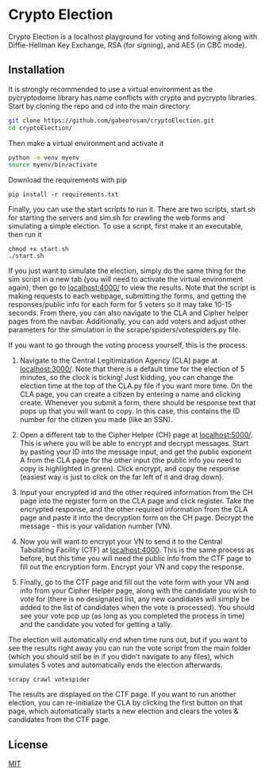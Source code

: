 # Crypto Election

Crypto Election is a localhost playground for voting and following along with Diffie-Hellman Key Exchange, RSA (for
signing), and AES (in CBC mode).

## Installation

It is strongly recommended to use a virtual environment as the pycryptodome library has name conflicts with crypto and
pycrypto libraries. Start by cloning the repo and cd into the main directory:

```bash
git clone https://github.com/gabeorosan/cryptoElection.git
cd cryptoElection/
```

Then make a virtual environment and activate it

```bash
python -m venv myenv
source myenv/bin/activate
```

Download the requirements with pip

```
pip install -r requirements.txt
```

Finally, you can use the start scripts to run it. There are two scripts, start.sh for starting the servers and sim.sh
for crawling the web forms and simulating a simple election. To use a script, first make it an executable, then run it

```
chmod +x start.sh
./start.sh
```

If you just want to simulate the election, simply do the same thing for the sim script in a new tab (you will need to
activate the virtual environment again), then go to [localhost:4000/](http://localhost:4000/) to view the results. Note
that the script is making requests to each webpage, submitting the forms, and getting the responses/public info for each
form for 5 voters so it may take 10-15 seconds. From there, you can also navigate to the CLA and Cipher helper pages from the navbar. Additionally, you can add voters and
adjust other parameters for the simulation in the scrape/spiders/votespiders.py file.

If you want to go through the voting process yourself, this is the process:

1. Navigate to the Central Legitimization Agency (CLA) page at [localhost:3000/](http://localhost:3000/). Note that
there is a default time for the election of 5 minutes, so the clock is ticking! Just kidding, you can change the
election time at the top of the CLA.py file if you want more time. On the CLA page, you can create a citizen by entering a name
and clicking create. Whenever you submit a form, there should be response text that pops up that you will want to copy. In this case, this contains
the ID number for the citizen you made (like an SSN).

2. Open a different tab to the Cipher Helper (CH) page at [localhost:5000/](http://localhost:5000/). This is where you will be able to encrypt and
decrypt messages. Start by pasting your ID into the message input, and get the public exponent A from the CLA page for
the other input (the public info you need to copy is highlighted in green). Click encrypt, and copy the response
(easiest way is just to click on the far left of it and drag down).

3. Input your encrypted id and the other required information from the CH page into the register form on the CLA page
and click register. Take the encrypted response, and the other required information from the CLA page and paste it into
the decryption form on the CH page. Decrypt the message - this is your validation number (VN).

4. Now you will want to encrypt your VN to send it to the Central Tabulating Facility (CTF) at
[localhost:4000](http://localhost:4000/). This is the same process as before, but this time you will need the public info from
the CTF page to fill out the encryption form. Encrypt your VN and copy the response.

5. Finally, go to the CTF page and fill out the vote form with your VN and info from your Cipher Helper page, along with the candidate you wish to vote for (there is
no designated list, any new candidates will simply be added to the list of candidates when the vote is processed). You
should see your vote pop up (as long as you completed the process in time) and the candidate you voted for getting a
tally.

The election will automatically end when time runs out, but if you want to see the results right away you can run the
vote script from the main folder (which you should still be in if you didn't navigate to any files), which simulates 5
votes and automatically ends the election afterwards.

```
scrapy crawl votespider
```

The results are displayed on the CTF page. If you want to run another election, you can re-initialize the CLA by
clicking the first button on that page, which automatically starts a new election and clears the votes & candidates from
the CTF page. 

## License
[MIT](https://choosealicense.com/licenses/mit/)

